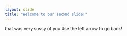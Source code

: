 ```yaml
---
layout: slide
title: "Welcome to our second slide!"
---
```

that was very sussy of you
Use the left arrow to go back!
